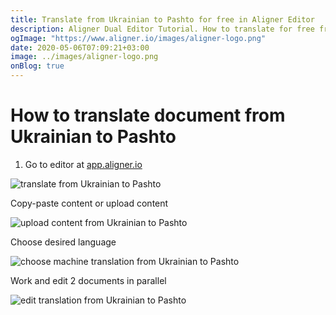 ```yaml
---
title: Translate from Ukrainian to Pashto for free in Aligner Editor
description: Aligner Dual Editor Tutorial. How to translate for free from Ukrainian to Pashto. Aligner is multilingual document management platform. 
ogImage: "https://www.aligner.io/images/aligner-logo.png"
date: 2020-05-06T07:09:21+03:00
image: ../images/aligner-logo.png
onBlog: true
---
```


# How to translate document from Ukrainian to Pashto

1. Go to editor at [app.aligner.io](https://app.aligner.io "Aligner App web page")

![translate from Ukrainian to Pashto](../aligner-blank-editor.png "translate from Ukrainian to Pashto")

Copy-paste content or upload content

![upload content from Ukrainian to Pashto](../aligner-uploaded-document.png "upload content from Ukrainian to Pashto")

Choose desired language

![choose machine translation from Ukrainian to Pashto](../aligner-language-dropdown.png "choose machine translation from Ukrainian to Pashto")

Work and edit 2 documents in parallel

![edit translation from Ukrainian to Pashto](../aligner-double-sitded-editor.png "edit translation from Ukrainian to Pashto")

